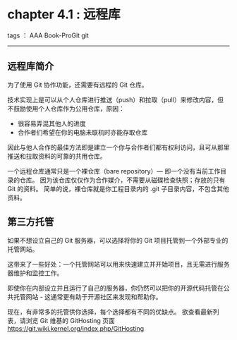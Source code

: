 ﻿# chapter 4.1 : 远程库

tags ： AAA Book-ProGit git

---

## 远程库简介

为了使用 Git 协作功能，还需要有远程的 Git 仓库。

技术实现上是可以从个人仓库进行推送（push）和拉取（pull）来修改内容，但不鼓励使用个人仓库作为公用仓库，原因：
* 很容易弄混其他人的进度
* 合作者们希望在你的电脑未联机时亦能存取仓库

因此与他人合作的最佳方法即是建立一个你与合作者们都有权利访问，且可从那里推送和拉取资料的可靠的共用仓库。

一个远程仓库通常只是一个裸仓库（bare repository）— 即一个没有当前工作目录的仓库。
因为该仓库仅仅作为合作媒介，不需要从磁碟检查快照；存放的只有 Git 的资料。
简单的说，裸仓库就是你工程目录内的 .git 子目录内容，不包含其他资料。

## 第三方托管

如果不想设立自己的 Git 服务器，可以选择将你的 Git 项目托管到一个外部专业的托管网站。

这带来了一些好处：一个托管网站可以用来快速建立并开始项目，且无需进行服务器维护和监控工作。

即使你在内部设立并且运行了自己的服务器，你仍然可以把你的开源代码托管在公共托管网站 - 这通常更有助于开源社区来发现和帮助你。

现在，有非常多的托管供你选择，每个选择都有不同的优缺点。 欲查看最新列表，请浏览 Git 维基的 GitHosting 页面 https://git.wiki.kernel.org/index.php/GitHosting


